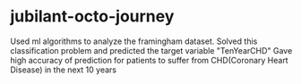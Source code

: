 # jubilant-octo-journey
Used ml algorithms to analyze the framingham dataset.
Solved this classification problem and predicted the target variable "TenYearCHD"
Gave high accuracy of prediction for patients to suffer from CHD(Coronary Heart Disease) in the next 10 years
